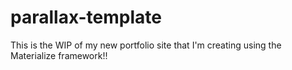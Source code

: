 # parallax-template
This is the WIP of my new portfolio site that I'm creating using the Materialize framework!!
